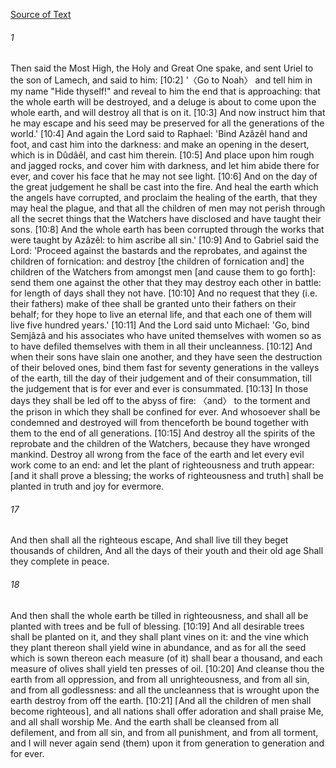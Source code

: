 [Source of Text](https://github.com/scrollmapper/bible_databases_deuterocanonical)

###### 1
Then said the Most High, the Holy and Great One spake, and sent Uriel to the son of Lamech, and said to him: [10:2] '〈Go to Noah〉 and tell him in my name "Hide thyself!" and reveal to him the end that is approaching: that the whole earth will be destroyed, and a deluge is about to come upon the whole earth, and will destroy all that is on it. [10:3] And now instruct him that he may escape and his seed may be preserved for all the generations of the world.' [10:4] And again the Lord said to Raphael: 'Bind Azâzêl hand and foot, and cast him into the darkness: and make an opening in the desert, which is in Dûdâêl, and cast him therein. [10:5] And place upon him rough and jagged rocks, and cover him with darkness, and let him abide there for ever, and cover his face that he may not see light. [10:6] And on the day of the great judgement he shall be cast into the fire. And heal the earth which the angels have corrupted, and proclaim the healing of the earth, that they may heal the plague, and that all the children of men may not perish through all the secret things that the Watchers have disclosed and have taught their sons. [10:8] And the whole earth has been corrupted through the works that were taught by Azâzêl: to him ascribe all sin.' [10:9] And to Gabriel said the Lord: 'Proceed against the bastards and the reprobates, and against the children of fornication: and destroy [the children of fornication and] the children of the Watchers from amongst men [and cause them to go forth]: send them one against the other that they may destroy each other in battle: for length of days shall they not have. [10:10] And no request that they (i.e. their fathers) make of thee shall be granted unto their fathers on their behalf; for they hope to live an eternal life, and that each one of them will live five hundred years.' [10:11] And the Lord said unto Michael: 'Go, bind Semjâzâ and his associates who have united themselves with women so as to have defiled themselves with them in all their uncleanness. [10:12] And when their sons have slain one another, and they have seen the destruction of their beloved ones, bind them fast for seventy generations in the valleys of the earth, till the day of their judgement and of their consummation, till the judgement that is for ever and ever is consummated. [10:13] In those days they shall be led off to the abyss of fire: 〈and〉 to the torment and the prison in which they shall be confined for ever. And whosoever shall be condemned and destroyed will from thenceforth be bound together with them to the end of all generations. [10:15] And destroy all the spirits of the reprobate and the children of the Watchers, because they have wronged mankind. Destroy all wrong from the face of the earth and let every evil work come to an end: and let the plant of righteousness and truth appear: ⌈and it shall prove a blessing; the works of righteousness and truth⌉ shall be planted in truth and joy for evermore.

###### 17
And then shall all the righteous escape, And shall live till they beget thousands of children, And all the days of their youth and their old age Shall they complete in peace.

###### 18
And then shall the whole earth be tilled in righteousness, and shall all be planted with trees and be full of blessing. [10:19] And all desirable trees shall be planted on it, and they shall plant vines on it: and the vine which they plant thereon shall yield wine in abundance, and as for all the seed which is sown thereon each measure (of it) shall bear a thousand, and each measure of olives shall yield ten presses of oil. [10:20] And cleanse thou the earth from all oppression, and from all unrighteousness, and from all sin, and from all godlessness: and all the uncleanness that is wrought upon the earth destroy from off the earth. [10:21] ⌈And all the children of men shall become righteous⌉, and all nations shall offer adoration and shall praise Me, and all shall worship Me. And the earth shall be cleansed from all defilement, and from all sin, and from all punishment, and from all torment, and I will never again send (them) upon it from generation to generation and for ever.